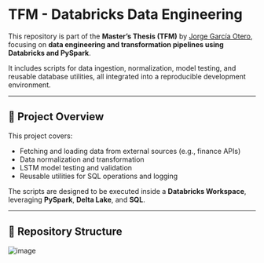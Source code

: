 # TFM - Databricks Data Engineering

This repository is part of the **Master’s Thesis (TFM)** by [Jorge García Otero](https://github.com/jorgegarciaotero), focusing on **data engineering and transformation pipelines using Databricks and PySpark**.

It includes scripts for data ingestion, normalization, model testing, and reusable database utilities, all integrated into a reproducible development environment.

---

## 📌 Project Overview

This project covers:

- Fetching and loading data from external sources (e.g., finance APIs)
- Data normalization and transformation
- LSTM model testing and validation
- Reusable utilities for SQL operations and logging

The scripts are designed to be executed inside a **Databricks Workspace**, leveraging **PySpark**, **Delta Lake**, and **SQL**.

---

## 📁 Repository Structure
![image](https://github.com/user-attachments/assets/4d76e2d9-f7c4-434c-bece-8c0ba6eb833a)
